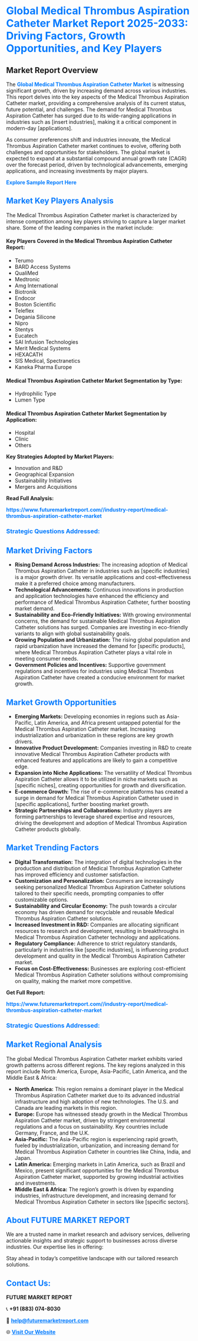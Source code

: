 <h1 style="color: #007BFF;">Global Medical Thrombus Aspiration Catheter Market Report 2025-2033: Driving Factors, Growth Opportunities, and Key Players</h1>

<section id="overview">
<h2>Market Report Overview</h2>
<p>The <a href="https://www.futuremarketreport.com//industry-report/medical-thrombus-aspiration-catheter-market" style="color: #007BFF; text-decoration: none;"><strong>Global Medical Thrombus Aspiration Catheter Market</strong></a> is witnessing significant growth, driven by increasing demand across various industries. This report delves into the key aspects of the Medical Thrombus Aspiration Catheter market, providing a comprehensive analysis of its current status, future potential, and challenges. The demand for Medical Thrombus Aspiration Catheter has surged due to its wide-ranging applications in industries such as [insert industries], making it a critical component in modern-day [applications].</p>
<p>As consumer preferences shift and industries innovate, the Medical Thrombus Aspiration Catheter market continues to evolve, offering both challenges and opportunities for stakeholders. The global market is expected to expand at a substantial compound annual growth rate (CAGR) over the forecast period, driven by technological advancements, emerging applications, and increasing investments by major players.</p>
</section>

<section id="overview">
<p><a href="https://www.futuremarketreport.com//request-sample/reportId=79079" style="color: #007BFF; text-decoration: none;"><strong>Explore Sample Report Here</strong></a></p>
</section>

<section id="key-players">
<h2 style="color: #007BFF;">Market Key Players Analysis</h2>
<p>The Medical Thrombus Aspiration Catheter market is characterized by intense competition among key players striving to capture a larger market share. Some of the leading companies in the market include:</p>
<h4>Key Players Covered in the Medical Thrombus Aspiration Catheter Report:</h4>
<ul><li>Terumo</li><li>BARD Access Systems</li><li>QualiMed</li><li>Medtronic</li><li>Amg International</li><li>Biotronik</li><li>Endocor</li><li>Boston Scientific</li><li>Teleflex</li><li>Degania Silicone</li><li>Nipro</li><li>Stentys</li><li>Eucatech</li><li>SAI Infusion Technologies</li><li>Merit Medical Systems</li><li>HEXACATH</li><li>SIS Medical, Spectranetics</li><li>Kaneka Pharma Europe</li></ul>
<h4>Medical Thrombus Aspiration Catheter Market Segmentation by Type:</h4>
<ul><li>Hydrophilic Type</li><li>Lumen Type</li></ul>

<h4>Medical Thrombus Aspiration Catheter Market Segmentation by Application:</h4>
<ul><li>Hospital</li><li>Clinic</li><li>Others</li></ul>
<p><strong>Key Strategies Adopted by Market Players:</strong></p>
<ul>
<li>Innovation and R&D</li>
<li>Geographical Expansion</li>
<li>Sustainability Initiatives</li>
<li>Mergers and Acquisitions</li>
</ul>
</section>

<section>
<p><strong>Read Full Analysis: </strong></p><a href="https://www.futuremarketreport.com//industry-report/medical-thrombus-aspiration-catheter-market" style="color: #007BFF; text-decoration: none;"><strong>https://www.futuremarketreport.com//industry-report/medical-thrombus-aspiration-catheter-market</strong></a>
<h3 style="color: #007BFF;">Strategic Questions Addressed:</h3>
</section>

<section id="driving-factors">
<h2 style="color: #007BFF;">Market Driving Factors</h2>
<ul>
<li><strong>Rising Demand Across Industries:</strong> The increasing adoption of Medical Thrombus Aspiration Catheter in industries such as [specific industries] is a major growth driver. Its versatile applications and cost-effectiveness make it a preferred choice among manufacturers.</li>
<li><strong>Technological Advancements:</strong> Continuous innovations in production and application technologies have enhanced the efficiency and performance of Medical Thrombus Aspiration Catheter, further boosting market demand.</li>
<li><strong>Sustainability and Eco-Friendly Initiatives:</strong> With growing environmental concerns, the demand for sustainable Medical Thrombus Aspiration Catheter solutions has surged. Companies are investing in eco-friendly variants to align with global sustainability goals.</li>
<li><strong>Growing Population and Urbanization:</strong> The rising global population and rapid urbanization have increased the demand for [specific products], where Medical Thrombus Aspiration Catheter plays a vital role in meeting consumer needs.</li>
<li><strong>Government Policies and Incentives:</strong> Supportive government regulations and incentives for industries using Medical Thrombus Aspiration Catheter have created a conducive environment for market growth.</li>
</ul>
</section>

<section id="growth-opportunities">
<h2 style="color: #007BFF;">Market Growth Opportunities</h2>
<ul>
<li><strong>Emerging Markets:</strong> Developing economies in regions such as Asia-Pacific, Latin America, and Africa present untapped potential for the Medical Thrombus Aspiration Catheter market. Increasing industrialization and urbanization in these regions are key growth drivers.</li>
<li><strong>Innovative Product Development:</strong> Companies investing in R&D to create innovative Medical Thrombus Aspiration Catheter products with enhanced features and applications are likely to gain a competitive edge.</li>
<li><strong>Expansion into Niche Applications:</strong> The versatility of Medical Thrombus Aspiration Catheter allows it to be utilized in niche markets such as [specific niches], creating opportunities for growth and diversification.</li>
<li><strong>E-commerce Growth:</strong> The rise of e-commerce platforms has created a surge in demand for Medical Thrombus Aspiration Catheter used in [specific applications], further boosting market growth.</li>
<li><strong>Strategic Partnerships and Collaborations:</strong> Industry players are forming partnerships to leverage shared expertise and resources, driving the development and adoption of Medical Thrombus Aspiration Catheter products globally.</li>
</ul>
</section>

<section id="trending-factors">
<h2 style="color: #007BFF;">Market Trending Factors</h2>
<ul>
<li><strong>Digital Transformation:</strong> The integration of digital technologies in the production and distribution of Medical Thrombus Aspiration Catheter has improved efficiency and customer satisfaction.</li>
<li><strong>Customization and Personalization:</strong> Consumers are increasingly seeking personalized Medical Thrombus Aspiration Catheter solutions tailored to their specific needs, prompting companies to offer customizable options.</li>
<li><strong>Sustainability and Circular Economy:</strong> The push towards a circular economy has driven demand for recyclable and reusable Medical Thrombus Aspiration Catheter solutions.</li>
<li><strong>Increased Investment in R&D:</strong> Companies are allocating significant resources to research and development, resulting in breakthroughs in Medical Thrombus Aspiration Catheter technology and applications.</li>
<li><strong>Regulatory Compliance:</strong> Adherence to strict regulatory standards, particularly in industries like [specific industries], is influencing product development and quality in the Medical Thrombus Aspiration Catheter market.</li>
<li><strong>Focus on Cost-Effectiveness:</strong> Businesses are exploring cost-efficient Medical Thrombus Aspiration Catheter solutions without compromising on quality, making the market more competitive.</li>
</ul>
</section>

<section>
<p><strong>Get Full Report: </strong></p><a href="https://www.futuremarketreport.com//industry-report/medical-thrombus-aspiration-catheter-market" style="color: #007BFF; text-decoration: none;"><strong>https://www.futuremarketreport.com//industry-report/medical-thrombus-aspiration-catheter-market</strong></a>
<h3 style="color: #007BFF;">Strategic Questions Addressed:</h3>
</section>


<section id="regional-analysis">
<h2 style="color: #007BFF;">Market Regional Analysis</h2>
<p>The global Medical Thrombus Aspiration Catheter market exhibits varied growth patterns across different regions. The key regions analyzed in this report include North America, Europe, Asia-Pacific, Latin America, and the Middle East & Africa:</p>
<ul>
<li><strong>North America:</strong> This region remains a dominant player in the Medical Thrombus Aspiration Catheter market due to its advanced industrial infrastructure and high adoption of new technologies. The U.S. and Canada are leading markets in this region.</li>
<li><strong>Europe:</strong> Europe has witnessed steady growth in the Medical Thrombus Aspiration Catheter market, driven by stringent environmental regulations and a focus on sustainability. Key countries include Germany, France, and the U.K.</li>
<li><strong>Asia-Pacific:</strong> The Asia-Pacific region is experiencing rapid growth, fueled by industrialization, urbanization, and increasing demand for Medical Thrombus Aspiration Catheter in countries like China, India, and Japan.</li>
<li><strong>Latin America:</strong> Emerging markets in Latin America, such as Brazil and Mexico, present significant opportunities for the Medical Thrombus Aspiration Catheter market, supported by growing industrial activities and investments.</li>
<li><strong>Middle East & Africa:</strong> The region’s growth is driven by expanding industries, infrastructure development, and increasing demand for Medical Thrombus Aspiration Catheter in sectors like [specific sectors].</li>
</ul>
</section>

<footer>
<h2 style="color: #007BFF;">About FUTURE MARKET REPORT</h2>
<p>We are a trusted name in market research and advisory services, delivering actionable insights and strategic support to businesses across diverse industries. Our expertise lies in offering:</p>

<p>Stay ahead in today’s competitive landscape with our tailored research solutions.</p>

<h2 style="color: #007BFF;">Contact Us:</h2>
<p><strong>FUTURE MARKET REPORT</strong></p>
<p>📞 <strong>+91 (883) 074-8030</strong></p>
<p>📧 <strong><a href="mailto:help@futuremarketreport.com" style="color: #007BFF;">help@futuremarketreport.com</a></strong></p>
<p>🌐 <strong><a href="https://www.futuremarketreport.com/" style="color: #007BFF;">Visit Our Website</a></strong></p>
</footer>
